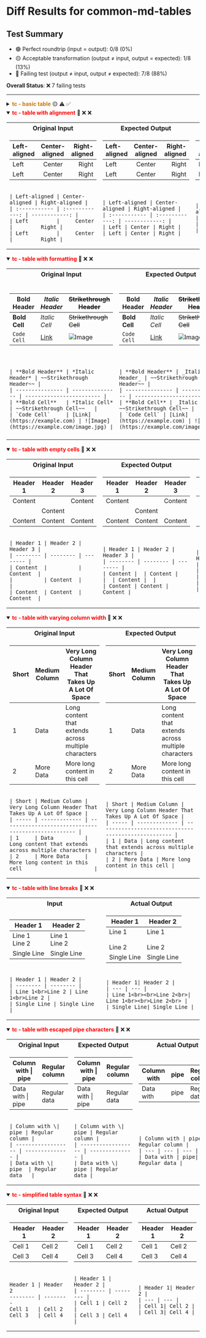 # Diff Results for common-md-tables

## Test Summary

- 🟢 Perfect roundtrip (input = output): 0/8 (0%)
- 🟡 Acceptable transformation (output ≠ input, output = expected): 1/8 (13%)
- 🔴 Failing test (output ≠ input, output ≠ expected): 7/8 (88%)

**Overall Status**: ❌ 7 failing tests

---

<details >
<summary><span style="color:#cc7700; font-weight:bold;">tc - basic table</span> 🟡 <span title="Input = Output?">⚠️</span> <span title="Visual match?">✅</span></summary>

<table>
<tr>
<th style="width: 33%">Original Input</th>
<th style="width: 33%">Expected Output</th>
<th style="width: 33%">Actual Output</th>
</tr>
<tr>
<td>

| Header 1 | Header 2 | Header 3 |
| -------- | -------- | -------- |
| Cell 1   | Cell 2   | Cell 3   |
| Cell 4   | Cell 5   | Cell 6   |

</td>
<td>

| Header 1| Header 2| Header 3 |
| --- | --- | --- |
| Cell 1| Cell 2| Cell 3 |
| Cell 4| Cell 5| Cell 6 |

</td>
<td>

| Header 1| Header 2| Header 3 |
| --- | --- | --- |
| Cell 1| Cell 2| Cell 3 |
| Cell 4| Cell 5| Cell 6 |

</td>
</tr>
<tr>
<td>

<pre><code>| Header 1 | Header 2 | Header 3 |
| -------- | -------- | -------- |
| Cell 1   | Cell 2   | Cell 3   |
| Cell 4   | Cell 5   | Cell 6   |</code></pre>

</td>
<td>

<pre><code>| Header 1| Header 2| Header 3 |
| --- | --- | --- |
| Cell 1| Cell 2| Cell 3 |
| Cell 4| Cell 5| Cell 6 |</code></pre>

</td>
<td>

<pre><code>| Header 1| Header 2| Header 3 |
| --- | --- | --- |
| Cell 1| Cell 2| Cell 3 |
| Cell 4| Cell 5| Cell 6 |</code></pre>

</td>
</tr>
</table>

</details>

<details open>
<summary><span style="color:red; font-weight:bold;">tc - table with alignment</span> 🔴 <span title="Input = Output?">❌</span> <span title="Visual match?">❌</span></summary>

<table>
<tr>
<th style="width: 33%">Original Input</th>
<th style="width: 33%">Expected Output</th>
<th style="width: 33%">Actual Output</th>
</tr>
<tr>
<td>

| Left-aligned | Center-aligned | Right-aligned |
| :----------- | :------------: | ------------: |
| Left         |     Center     |         Right |
| Left         |     Center     |         Right |

</td>
<td>

| Left-aligned | Center-aligned | Right-aligned |
| :----------- | :------------: | ------------: |
| Left | Center | Right |
| Left | Center | Right |

</td>
<td>

| Left-aligned| Center-aligned| Right-aligned |
| --- | --- | --- |
| Left| Center| Right |
| Left| Center| Right |

</td>
</tr>
<tr>
<td>

<pre><code>| Left-aligned | Center-aligned | Right-aligned |
| :----------- | :------------: | ------------: |
| Left         |     Center     |         Right |
| Left         |     Center     |         Right |</code></pre>

</td>
<td>

<pre><code>| Left-aligned | Center-aligned | Right-aligned |
| :----------- | :------------: | ------------: |
| Left | Center | Right |
| Left | Center | Right |</code></pre>

</td>
<td>

<pre><code>| Left-aligned| Center-aligned| Right-aligned |
| --- | --- | --- |
| Left| Center| Right |
| Left| Center| Right |</code></pre>

</td>
</tr>
</table>

</details>

<details open>
<summary><span style="color:red; font-weight:bold;">tc - table with formatting</span> 🔴 <span title="Input = Output?">❌</span> <span title="Visual match?">❌</span></summary>

<table>
<tr>
<th style="width: 33%">Original Input</th>
<th style="width: 33%">Expected Output</th>
<th style="width: 33%">Actual Output</th>
</tr>
<tr>
<td>

| **Bold Header** | *Italic Header* | ~~Strikethrough Header~~ |
| --------------- | --------------- | ------------------------ |
| **Bold Cell**   | *Italic Cell*   | ~~Strikethrough Cell~~   |
| `Code Cell`     | [Link](https://example.com) | ![Image](https://example.com/image.jpg) |

</td>
<td>

| **Bold Header** | _Italic Header_ | ~~Strikethrough Header~~ |
| --------------- | --------------- | ------------------------ |
| **Bold Cell** | _Italic Cell_ | ~~Strikethrough Cell~~ |
| `Code Cell` | [Link](https://example.com) | ![Image](https://example.com/image.jpg) |

</td>
<td>

| **Bold Header**| _Italic Header_| ~~Strikethrough Header~~ |
| --- | --- | --- |
| **Bold Cell**| _Italic Cell_| ~~Strikethrough Cell~~ |
| `Code Cell`| [Link](https://example.com)| 
![Image](https://example.com/image.jpg)
 |

</td>
</tr>
<tr>
<td>

<pre><code>| **Bold Header** | *Italic Header* | ~~Strikethrough Header~~ |
| --------------- | --------------- | ------------------------ |
| **Bold Cell**   | *Italic Cell*   | ~~Strikethrough Cell~~   |
| `Code Cell`     | [Link](https://example.com) | ![Image](https://example.com/image.jpg) |</code></pre>

</td>
<td>

<pre><code>| **Bold Header** | _Italic Header_ | ~~Strikethrough Header~~ |
| --------------- | --------------- | ------------------------ |
| **Bold Cell** | _Italic Cell_ | ~~Strikethrough Cell~~ |
| `Code Cell` | [Link](https://example.com) | ![Image](https://example.com/image.jpg) |</code></pre>

</td>
<td>

<pre><code>| **Bold Header**| _Italic Header_| ~~Strikethrough Header~~ |
| --- | --- | --- |
| **Bold Cell**| _Italic Cell_| ~~Strikethrough Cell~~ |
| `Code Cell`| [Link](https://example.com)| 
![Image](https://example.com/image.jpg)
 |</code></pre>

</td>
</tr>
</table>

</details>

<details open>
<summary><span style="color:red; font-weight:bold;">tc - table with empty cells</span> 🔴 <span title="Input = Output?">❌</span> <span title="Visual match?">❌</span></summary>

<table>
<tr>
<th style="width: 33%">Original Input</th>
<th style="width: 33%">Expected Output</th>
<th style="width: 33%">Actual Output</th>
</tr>
<tr>
<td>

| Header 1 | Header 2 | Header 3 |
| -------- | -------- | -------- |
| Content  |          | Content  |
|          | Content  |          |
| Content  | Content  | Content  |

</td>
<td>

| Header 1 | Header 2 | Header 3 |
| -------- | -------- | -------- |
| Content |  | Content |
|  | Content |  |
| Content | Content | Content |

</td>
<td>

| Header 1| Header 2| Header 3 |
| --- | --- | --- |
| Content| Content |
| Content |
| Content| Content| Content |

</td>
</tr>
<tr>
<td>

<pre><code>| Header 1 | Header 2 | Header 3 |
| -------- | -------- | -------- |
| Content  |          | Content  |
|          | Content  |          |
| Content  | Content  | Content  |</code></pre>

</td>
<td>

<pre><code>| Header 1 | Header 2 | Header 3 |
| -------- | -------- | -------- |
| Content |  | Content |
|  | Content |  |
| Content | Content | Content |</code></pre>

</td>
<td>

<pre><code>| Header 1| Header 2| Header 3 |
| --- | --- | --- |
| Content| Content |
| Content |
| Content| Content| Content |</code></pre>

</td>
</tr>
</table>

</details>

<details open>
<summary><span style="color:red; font-weight:bold;">tc - table with varying column width</span> 🔴 <span title="Input = Output?">❌</span> <span title="Visual match?">❌</span></summary>

<table>
<tr>
<th style="width: 33%">Original Input</th>
<th style="width: 33%">Expected Output</th>
<th style="width: 33%">Actual Output</th>
</tr>
<tr>
<td>

| Short | Medium Column | Very Long Column Header That Takes Up A Lot Of Space |
| ----- | ------------- | --------------------------------------------------- |
| 1     | Data          | Long content that extends across multiple characters |
| 2     | More Data     | More long content in this cell                       |

</td>
<td>

| Short | Medium Column | Very Long Column Header That Takes Up A Lot Of Space |
| ----- | ------------- | --------------------------------------------------- |
| 1 | Data | Long content that extends across multiple characters |
| 2 | More Data | More long content in this cell |

</td>
<td>

| Short| Medium Column| Very Long Column Header That Takes Up A Lot Of Space |
| --- | --- | --- |
| 1| Data| Long content that extends across multiple characters |
| 2| More Data| More long content in this cell |

</td>
</tr>
<tr>
<td>

<pre><code>| Short | Medium Column | Very Long Column Header That Takes Up A Lot Of Space |
| ----- | ------------- | --------------------------------------------------- |
| 1     | Data          | Long content that extends across multiple characters |
| 2     | More Data     | More long content in this cell                       |</code></pre>

</td>
<td>

<pre><code>| Short | Medium Column | Very Long Column Header That Takes Up A Lot Of Space |
| ----- | ------------- | --------------------------------------------------- |
| 1 | Data | Long content that extends across multiple characters |
| 2 | More Data | More long content in this cell |</code></pre>

</td>
<td>

<pre><code>| Short| Medium Column| Very Long Column Header That Takes Up A Lot Of Space |
| --- | --- | --- |
| 1| Data| Long content that extends across multiple characters |
| 2| More Data| More long content in this cell |</code></pre>

</td>
</tr>
</table>

</details>

<details open>
<summary><span style="color:red; font-weight:bold;">tc - table with line breaks</span> 🔴 <span title="Input = Output?">❌</span> <span title="Visual match?">❌</span></summary>

<table>
<tr>
<th style="width: 50%">Input</th>
<th style="width: 50%">Actual Output</th>
</tr>
<tr>
<td>

| Header 1 | Header 2 |
| -------- | -------- |
| Line 1<br>Line 2 | Line 1<br>Line 2 |
| Single Line | Single Line |

</td>
<td>

| Header 1| Header 2 |
| --- | --- |
| Line 1<br><br>Line 2<br>| Line 1<br><br>Line 2<br> |
| Single Line| Single Line |

</td>
</tr>
<tr>
<td>

<pre><code>| Header 1 | Header 2 |
| -------- | -------- |
| Line 1&lt;br&gt;Line 2 | Line 1&lt;br&gt;Line 2 |
| Single Line | Single Line |</code></pre>

</td>
<td>

<pre><code>| Header 1| Header 2 |
| --- | --- |
| Line 1&lt;br&gt;&lt;br&gt;Line 2&lt;br&gt;| Line 1&lt;br&gt;&lt;br&gt;Line 2&lt;br&gt; |
| Single Line| Single Line |</code></pre>

</td>
</tr>
</table>

</details>

<details open>
<summary><span style="color:red; font-weight:bold;">tc - table with escaped pipe characters</span> 🔴 <span title="Input = Output?">❌</span> <span title="Visual match?">❌</span></summary>

<table>
<tr>
<th style="width: 33%">Original Input</th>
<th style="width: 33%">Expected Output</th>
<th style="width: 33%">Actual Output</th>
</tr>
<tr>
<td>

| Column with \| pipe | Regular column |
| ------------------ | -------------- |
| Data with \| pipe  | Regular data   |

</td>
<td>

| Column with \| pipe | Regular column |
| ------------------ | -------------- |
| Data with \| pipe | Regular data |

</td>
<td>

| Column with | pipe| Regular column |
| --- | --- | --- |
| Data with | pipe| Regular data |

</td>
</tr>
<tr>
<td>

<pre><code>| Column with \| pipe | Regular column |
| ------------------ | -------------- |
| Data with \| pipe  | Regular data   |</code></pre>

</td>
<td>

<pre><code>| Column with \| pipe | Regular column |
| ------------------ | -------------- |
| Data with \| pipe | Regular data |</code></pre>

</td>
<td>

<pre><code>| Column with | pipe| Regular column |
| --- | --- | --- |
| Data with | pipe| Regular data |</code></pre>

</td>
</tr>
</table>

</details>

<details open>
<summary><span style="color:red; font-weight:bold;">tc - simplified table syntax</span> 🔴 <span title="Input = Output?">❌</span> <span title="Visual match?">❌</span></summary>

<table>
<tr>
<th style="width: 33%">Original Input</th>
<th style="width: 33%">Expected Output</th>
<th style="width: 33%">Actual Output</th>
</tr>
<tr>
<td>

Header 1 | Header 2
-------- | --------
Cell 1   | Cell 2
Cell 3   | Cell 4

</td>
<td>

| Header 1 | Header 2 |
| -------- | -------- |
| Cell 1 | Cell 2 |
| Cell 3 | Cell 4 |

</td>
<td>

| Header 1| Header 2 |
| --- | --- |
| Cell 1| Cell 2 |
| Cell 3| Cell 4 |

</td>
</tr>
<tr>
<td>

<pre><code>Header 1 | Header 2
-------- | --------
Cell 1   | Cell 2
Cell 3   | Cell 4</code></pre>

</td>
<td>

<pre><code>| Header 1 | Header 2 |
| -------- | -------- |
| Cell 1 | Cell 2 |
| Cell 3 | Cell 4 |</code></pre>

</td>
<td>

<pre><code>| Header 1| Header 2 |
| --- | --- |
| Cell 1| Cell 2 |
| Cell 3| Cell 4 |</code></pre>

</td>
</tr>
</table>

</details>

